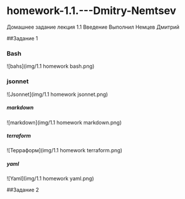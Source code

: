 # homework-1.1.---Dmitry-Nemtsev
Домашнее задание лекция 1.1 Введение
Выполнил Немцев Дмитрий

##Задание 1
### Bash
![bahs](img/1.1 homework bash.png)
### jsonnet
![Jsonnet](img/1.1 homework jsonnet.png)
##### markdown
![markdown](img/1.1 homework markdown.png)
##### terraform
![Терраформ](img/1.1 homework terraform.png)
##### yaml
![Yaml](img/1.1 homework yaml.png)

##Задание 2

